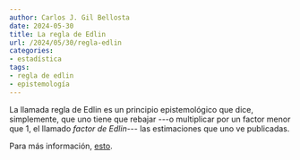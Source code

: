 ```yaml
---
author: Carlos J. Gil Bellosta
date: 2024-05-30
title: La regla de Edlin
url: /2024/05/30/regla-edlin
categories:
- estadística
tags:
- regla de edlin
- epistemología
---
```


La llamada regla de Edlin es un principio epistemológico que dice, simplemente, que uno tiene que rebajar ---o multiplicar por un factor menor que 1, el llamado _factor de Edlin_--- las estimaciones que uno ve publicadas.

Para más información, [esto](https://statmodeling.stat.columbia.edu/2014/02/24/edlins-rule-routinely-scaling-published-estimates/).


